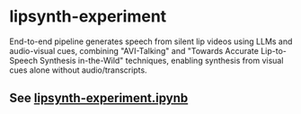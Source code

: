 # lipsynth-experiment
End-to-end pipeline generates speech from silent lip videos using LLMs and audio-visual cues, combining "AVI-Talking" and "Towards Accurate Lip-to-Speech Synthesis in-the-Wild" techniques, enabling synthesis from visual cues alone without audio/transcripts.

## See [lipsynth-experiment.ipynb](./lipsynth-experiment.ipynb)
